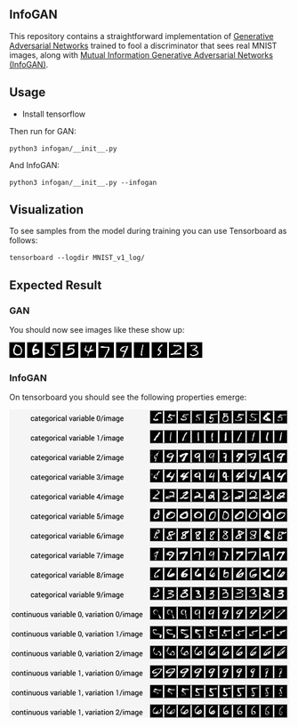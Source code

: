 InfoGAN
-------

This repository contains a straightforward implementation of [Generative Adversarial Networks](https://arxiv.org/abs/1406.2661) trained to fool a discriminator that sees real MNIST images, along with [Mutual Information Generative Adversarial Networks (InfoGAN)](https://arxiv.org/abs/1606.03657).

## Usage

* Install tensorflow

Then run for GAN:

```
python3 infogan/__init__.py
```

And InfoGAN:

```
python3 infogan/__init__.py --infogan
```

## Visualization

To see samples from the model during training you can use Tensorboard as follows:

```
tensorboard --logdir MNIST_v1_log/
```

## Expected Result

### GAN

You should now see images like these show up:

![fake number](sample_images/gan/individualImage.png)
![fake number](sample_images/gan/individualImage-1.png)
![fake number](sample_images/gan/individualImage-2.png)
![fake number](sample_images/gan/individualImage-3.png)
![fake number](sample_images/gan/individualImage-4.png)
![fake number](sample_images/gan/individualImage-5.png)
![fake number](sample_images/gan/individualImage-6.png)
![fake number](sample_images/gan/individualImage-7.png)
![fake number](sample_images/gan/individualImage-8.png)
![fake number](sample_images/gan/individualImage-9.png)
![fake number](sample_images/gan/individualImage-10.png)

### InfoGAN

On tensorboard you should see the following properties emerge:

![variations](sample_images/infogan/variations.png)

